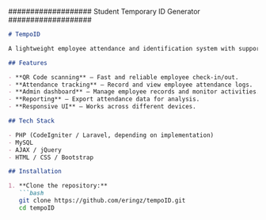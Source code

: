 
###################
Student Temporary ID Generator
###################

```markdown
# TempoID

A lightweight employee attendance and identification system with support for QR code scanning and basic analytics.

## Features

- **QR Code scanning** — Fast and reliable employee check-in/out.
- **Attendance tracking** — Record and view employee attendance logs.
- **Admin dashboard** — Manage employee records and monitor activities.
- **Reporting** — Export attendance data for analysis.
- **Responsive UI** — Works across different devices.

## Tech Stack

- PHP (CodeIgniter / Laravel, depending on implementation)
- MySQL
- AJAX / jQuery
- HTML / CSS / Bootstrap

## Installation

1. **Clone the repository:**
   ```bash
   git clone https://github.com/eringz/tempoID.git
   cd tempoID
